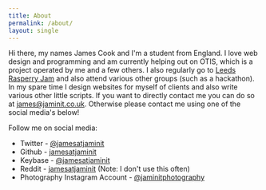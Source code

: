 ```yaml
---
title: About
permalink: /about/
layout: single
---
```

Hi there, my names James Cook and I'm a student from England. I love web design and programming and am currently helping out on OTIS, which is a project operated by me and a few others. I also regularly go to [Leeds Rasperry Jam](https://www.leedsraspjam.co.uk/) and also attend various other groups (such as a hackathon). In my spare time I design websites for myself of clients and also write various other little scripts. If you want to directly contact me you can do so at [james@jaminit.co.uk](mailto:james@jaminit.co.uk). Otherwise please contact me using one of the social media's below!

Follow me on social media:
* Twitter - [@jamesatjaminit](https://twitter.com/jamesatjaminit)
* Github - [jamesatjaminit](https://github.com/jamesatjaminit)
* Keybase - [@jamesatjaminit](https://keybase.io/jamesatjaminit)
* Reddit - [jamesatjaminit](https://reddit.com/u/jamesatjaminit) (Note: I don't use this often)
* Photography Instagram Account - [@jaminitphotography](https://instagram.com/jaminitphotography)
